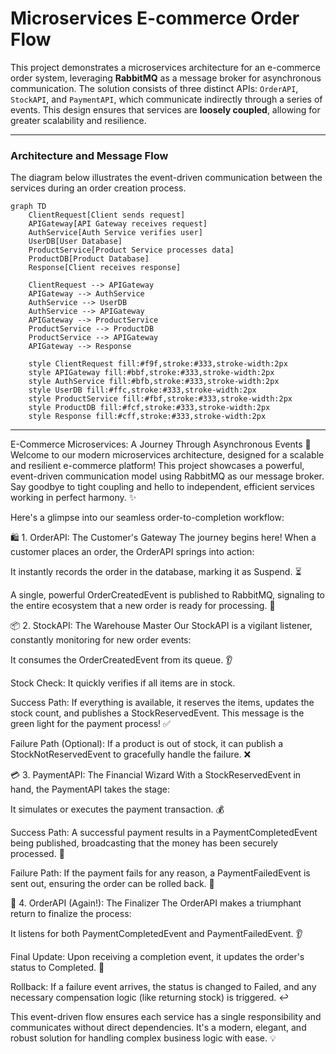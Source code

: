 # Microservices E-commerce Order Flow

This project demonstrates a microservices architecture for an e-commerce order system, leveraging **RabbitMQ** as a message broker for asynchronous communication. The solution consists of three distinct APIs: `OrderAPI`, `StockAPI`, and `PaymentAPI`, which communicate indirectly through a series of events. This design ensures that services are **loosely coupled**, allowing for greater scalability and resilience.

---

### Architecture and Message Flow

The diagram below illustrates the event-driven communication between the services during an order creation process.

```mermaid
graph TD
    ClientRequest[Client sends request]
    APIGateway[API Gateway receives request]
    AuthService[Auth Service verifies user]
    UserDB[User Database]
    ProductService[Product Service processes data]
    ProductDB[Product Database]
    Response[Client receives response]

    ClientRequest --> APIGateway
    APIGateway --> AuthService
    AuthService --> UserDB
    AuthService --> APIGateway
    APIGateway --> ProductService
    ProductService --> ProductDB
    ProductService --> APIGateway
    APIGateway --> Response

    style ClientRequest fill:#f9f,stroke:#333,stroke-width:2px
    style APIGateway fill:#bbf,stroke:#333,stroke-width:2px
    style AuthService fill:#bfb,stroke:#333,stroke-width:2px
    style UserDB fill:#ffc,stroke:#333,stroke-width:2px
    style ProductService fill:#fbf,stroke:#333,stroke-width:2px
    style ProductDB fill:#fcf,stroke:#333,stroke-width:2px
    style Response fill:#cff,stroke:#333,stroke-width:2px
```





-----------------------------------------------------


E-Commerce Microservices: A Journey Through Asynchronous Events 🚀
Welcome to our modern microservices architecture, designed for a scalable and resilient e-commerce platform! This project showcases a powerful, event-driven communication model using RabbitMQ as our message broker. Say goodbye to tight coupling and hello to independent, efficient services working in perfect harmony. ✨

Here's a glimpse into our seamless order-to-completion workflow:

🛍️ 1. OrderAPI: The Customer's Gateway
The journey begins here! When a customer places an order, the OrderAPI springs into action:

It instantly records the order in the database, marking it as Suspend. ⏳

A single, powerful OrderCreatedEvent is published to RabbitMQ, signaling to the entire ecosystem that a new order is ready for processing. 📢

📦 2. StockAPI: The Warehouse Master
Our StockAPI is a vigilant listener, constantly monitoring for new order events:

It consumes the OrderCreatedEvent from its queue. 👂

Stock Check: It quickly verifies if all items are in stock.

Success Path: If everything is available, it reserves the items, updates the stock count, and publishes a StockReservedEvent. This message is the green light for the payment process! ✅

Failure Path (Optional): If a product is out of stock, it can publish a StockNotReservedEvent to gracefully handle the failure. ❌

💳 3. PaymentAPI: The Financial Wizard
With a StockReservedEvent in hand, the PaymentAPI takes the stage:

It simulates or executes the payment transaction. 💰

Success Path: A successful payment results in a PaymentCompletedEvent being published, broadcasting that the money has been securely processed. 🎉

Failure Path: If the payment fails for any reason, a PaymentFailedEvent is sent out, ensuring the order can be rolled back. 🚫

🎯 4. OrderAPI (Again!): The Finalizer
The OrderAPI makes a triumphant return to finalize the process:

It listens for both PaymentCompletedEvent and PaymentFailedEvent. 👂

Final Update: Upon receiving a completion event, it updates the order's status to Completed. 🥳

Rollback: If a failure event arrives, the status is changed to Failed, and any necessary compensation logic (like returning stock) is triggered. ↩️

This event-driven flow ensures each service has a single responsibility and communicates without direct dependencies. It's a modern, elegant, and robust solution for handling complex business logic with ease. 💡
